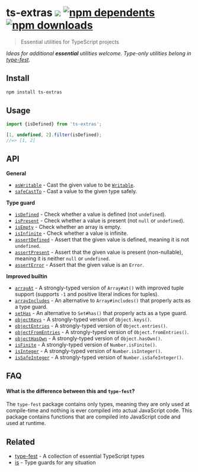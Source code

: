# ts-extras [![](https://img.shields.io/badge/unicorn-approved-ff69b4.svg)](https://giphy.com/gifs/illustration-rainbow-unicorn-26AHG5KGFxSkUWw1i) [![npm dependents](https://badgen.net/npm/dependents/ts-extras)](https://www.npmjs.com/package/ts-extras?activeTab=dependents) [![npm downloads](https://badgen.net/npm/dt/ts-extras)](https://www.npmjs.com/package/ts-extras)

> Essential utilities for TypeScript projects

*Ideas for additional **essential** utilities welcome. Type-only utilities belong in [type-fest](https://github.com/sindresorhus/type-fest).*

## Install

```sh
npm install ts-extras
```

## Usage

```js
import {isDefined} from 'ts-extras';

[1, undefined, 2].filter(isDefined);
//=> [1, 2]
```

## API

**General**

- [`asWritable`](source/as-writable.ts) - Cast the given value to be [`Writable`](https://github.com/sindresorhus/type-fest/blob/main/source/writable.d.ts).
- [`safeCastTo`](source/safe-cast-to.ts) - Cast a value to the given type safely.

**Type guard**

- [`isDefined`](source/is-defined.ts) - Check whether a value is defined (not `undefined`).
- [`isPresent`](source/is-present.ts) - Check whether a value is present (not `null` or `undefined`).
- [`isEmpty`](source/is-empty.ts) - Check whether an array is empty.
- [`isInfinite`](source/is-infinite.ts) - Check whether a value is infinite.
- [`assertDefined`](source/assert-defined.ts) - Assert that the given value is defined, meaning it is not `undefined`.
- [`assertPresent`](source/assert-present.ts) - Assert that the given value is present (non-nullable), meaning it is neither `null` or `undefined`.
- [`assertError`](source/assert-error.ts) - Assert that the given value is an `Error`.

**Improved builtin**

- [`arrayAt`](source/array-at.ts) - A strongly-typed version of `Array#at()` with improved tuple support (supports `-1` and positive literal indices for tuples).
- [`arrayIncludes`](source/array-includes.ts) - An alternative to `Array#includes()` that properly acts as a type guard.
- [`setHas`](source/set-has.ts) - An alternative to `Set#has()` that properly acts as a type guard.
- [`objectKeys`](source/object-keys.ts) - A strongly-typed version of `Object.keys()`.
- [`objectEntries`](source/object-entries.ts) - A strongly-typed version of `Object.entries()`.
- [`objectFromEntries`](source/object-from-entries.ts) - A strongly-typed version of `Object.fromEntries()`.
- [`objectHasOwn`](source/object-has-own.ts) - A strongly-typed version of `Object.hasOwn()`.
- [`isFinite`](source/is-finite.ts) - A strongly-typed version of `Number.isFinite()`.
- [`isInteger`](source/is-integer.ts) - A strongly-typed version of `Number.isInteger()`.
- [`isSafeInteger`](source/is-safe-integer.ts) - A strongly-typed version of `Number.isSafeInteger()`.

## FAQ

#### What is the difference between this and `type-fest`?

The `type-fest` package contains only types, meaning they are only used at compile-time and nothing is ever compiled into actual JavaScript code. This package contains functions that are compiled into JavaScript code and used at runtime.

## Related

- [type-fest](https://github.com/sindresorhus/type-fest) - A collection of essential TypeScript types
- [is](https://github.com/sindresorhus/is) - Type guards for any situation
